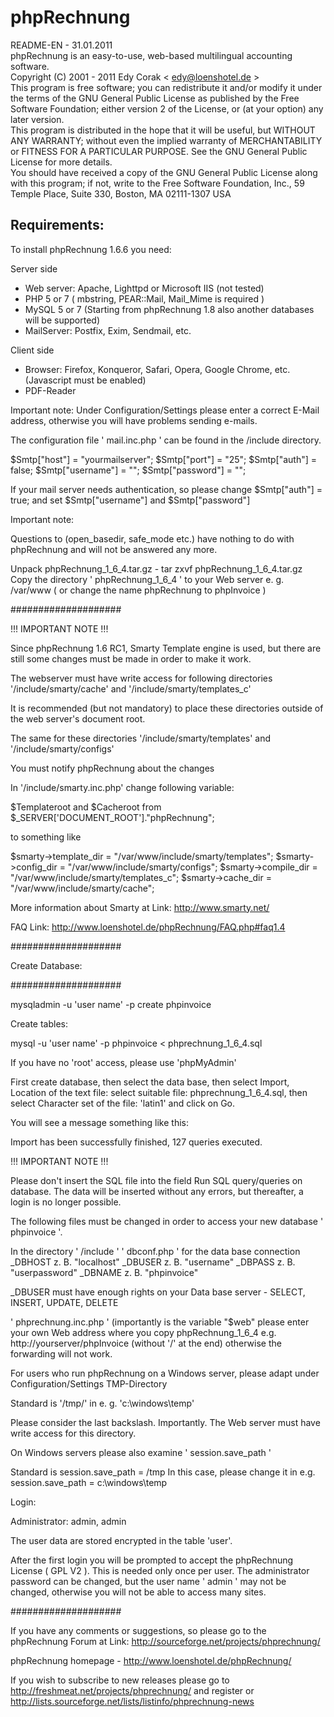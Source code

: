 phpRechnung
========

README-EN - 31.01.2011  
phpRechnung is an easy-to-use, web-based multilingual accounting software.  
Copyright (C) 2001 - 2011 Edy Corak < edy@loenshotel.de >  
This program is free software; you can redistribute it and/or modify it under the terms of the GNU General Public License as published by the Free Software Foundation; either version 2 of the License, or (at your option) any later version.  
This program is distributed in the hope that it will be useful, but WITHOUT ANY WARRANTY; without even the implied warranty of MERCHANTABILITY or FITNESS FOR A PARTICULAR PURPOSE.  See the GNU General Public License for more details.  
You should have received a copy of the GNU General Public License along with this program; if not, write to the Free Software Foundation, Inc., 59 Temple Place, Suite 330, Boston, MA  02111-1307  USA  

Requirements:
--------
To install phpRechnung 1.6.6 you need:  

Server side
- Web server: Apache, Lighttpd or Microsoft IIS (not tested)
- PHP 5 or 7 ( mbstring, PEAR::Mail, Mail_Mime is required )
- MySQL 5 or 7 (Starting from phpRechnung 1.8 also another databases will be supported)
- MailServer: Postfix, Exim, Sendmail, etc.

Client side
- Browser: Firefox, Konqueror, Safari, Opera, Google Chrome, etc.(Javascript must be enabled)
- PDF-Reader

Important note:
Under Configuration/Settings please enter a correct E-Mail address,
otherwise you will have problems sending e-mails.

The configuration file ' mail.inc.php ' can be found in the /include directory.

$Smtp["host"] = "yourmailserver";
$Smtp["port"] = "25";
$Smtp["auth"] = false;
$Smtp["username"] = "";
$Smtp["password"] = "";

If your mail server needs authentication, so please change
$Smtp["auth"] = true; and set $Smtp["username"] and $Smtp["password"]

Important note:

Questions to (open_basedir, safe_mode etc.) have nothing to do
with phpRechnung and will not be answered any more.

Unpack phpRechnung_1_6_4.tar.gz - tar zxvf phpRechnung_1_6_4.tar.gz
Copy the directory ' phpRechnung_1_6_4 ' to your Web server e. g. /var/www
( or change the name phpRechnung to phpInvoice )

####################

!!! IMPORTANT NOTE !!!

Since phpRechnung 1.6 RC1, Smarty Template engine is used, but there are still some changes must be made in order to make it work.

The webserver must have write access for following directories
'/include/smarty/cache' and '/include/smarty/templates_c'

It is recommended (but not mandatory) to place these directories
outside of the web server's document root.

The same for these directories '/include/smarty/templates' and '/include/smarty/configs'

You must notify phpRechnung about the changes

In '/include/smarty.inc.php' change following variable:

$Templateroot and $Cacheroot from $_SERVER['DOCUMENT_ROOT']."phpRechnung";
	
to something like

$smarty->template_dir = "/var/www/include/smarty/templates";
$smarty->config_dir = "/var/www/include/smarty/configs";
$smarty->compile_dir = "/var/www/include/smarty/templates_c";
$smarty->cache_dir = "/var/www/include/smarty/cache";

More information about Smarty at Link: http://www.smarty.net/

FAQ Link: http://www.loenshotel.de/phpRechnung/FAQ.php#faq1.4


####################

Create Database:

####################

mysqladmin -u 'user name' -p create phpinvoice

Create tables:

mysql -u 'user name' -p phpinvoice < phprechnung_1_6_4.sql

If you have no 'root' access, please use 'phpMyAdmin'

First create database, then select the data base, then select Import,
Location of the text file: select suitable file: phprechnung_1_6_4.sql,
then select Character set of the file: 'latin1' and click on Go.

You will see a message something like this:

Import has been successfully finished, 127 queries executed.

!!! IMPORTANT NOTE !!!

Please don't insert the SQL file into the field Run SQL query/queries on database.
The data will be inserted without any errors, but thereafter, a login is no longer possible.

The following files must be changed
in order to access your new database ' phpinvoice '.

In the directory ' /include '
' dbconf.php ' for the data base connection
_DBHOST z. B. "localhost"
_DBUSER z. B. "username"
_DBPASS z. B. "userpassword"
_DBNAME z. B. "phpinvoice"

_DBUSER must have enough rights on your
Data base server - SELECT, INSERT, UPDATE, DELETE

' phprechnung.inc.php '
(importantly is the variable "$web" please enter your own Web address
where you copy phpRechnung_1_6_4 e.g. http://yourserver/phpInvoice
(without '/' at the end) otherwise the forwarding will not work.

For users who run phpRechnung on a Windows server,
please adapt under Configuration/Settings TMP-Directory

Standard is '/tmp/' in e. g. 'c:\windows\temp\'

Please consider the last backslash. Importantly.
The Web server must have write access for this directory.

On Windows servers please also examine ' session.save_path '

Standard is session.save_path = /tmp
In this case, please change it
in e.g. session.save_path = c:\windows\temp

Login:

Administrator: admin, admin

The user data are stored encrypted in the table 'user'.

After the first login you will be prompted to accept
the phpRechnung License ( GPL V2 ). This is needed only once per user.
The administrator password can be changed, but the user name ' admin ' may not be changed, otherwise you will not be able to access many sites.

####################

If you have any comments or suggestions, so please go to the
phpRechnung Forum at Link: http://sourceforge.net/projects/phprechnung/

phpRechnung homepage - http://www.loenshotel.de/phpRechnung/

If you wish to subscribe to new releases please go to
http://freshmeat.net/projects/phprechnung/ and register
or http://lists.sourceforge.net/lists/listinfo/phprechnung-news
